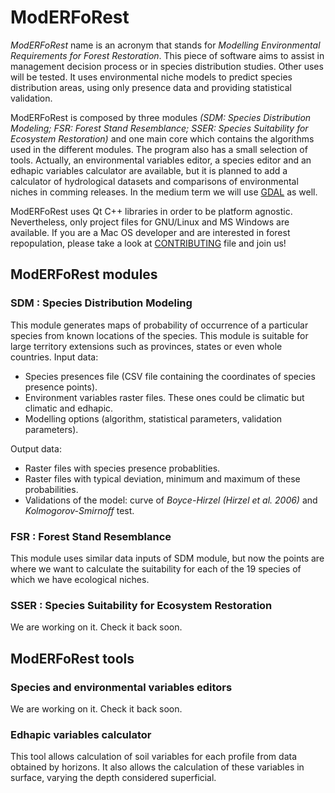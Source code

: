 # ModERFoRest
<em>ModERFoRest</em> name is an acronym that stands for <em>Modelling Environmental Requirements for Forest Restoration</em>. This piece of software aims to assist in management decision process or in species distribution studies. Other uses will be tested. It uses environmental niche models to predict species distribution areas, using only presence data and providing statistical validation.

ModERFoRest is composed by three modules <em>(SDM: Species Distribution Modeling; FSR: Forest Stand Resemblance; SSER: Species Suitability for Ecosystem Restoration)</em> and one main core which contains the algorithms used in the different modules. The program also has a small selection of tools. Actually, an environmental variables editor, a species editor and an edhapic variables calculator are available, but it is planned to add a calculator of hydrological datasets and comparisons of environmental niches in comming releases. In the medium term we will use <a href="http://www.gdal.org/">GDAL</a> as well.

ModERFoRest uses Qt C++ libraries in order to be platform agnostic. Nevertheless, only project files for GNU/Linux and MS Windows are available. If you are a Mac OS developer and are interested in forest repopulation, please take a look at [CONTRIBUTING](CONTRIBUTIN.md) file and join us!

## ModERFoRest modules
### SDM : Species Distribution Modeling
This module generates maps of probability of occurrence of a particular species from known locations of the species. This module is suitable for large territory extensions such as provinces, states or even whole countries.
Input data:
 - Species presences file (CSV file containing the coordinates of species presence points).
 - Environment variables raster files. These ones could be climatic but climatic and edhapic.
 - Modelling options (algorithm, statistical parameters, validation parameters).

Output data:
 - Raster files with species presence probablities.
 - Raster files with typical deviation, minimum and maximum of these probabilities.
 - Validations of the model: curve of <em>Boyce-Hirzel (Hirzel et al. 2006)</em> and <em>Kolmogorov-Smirnoff</em> test.

### FSR : Forest Stand Resemblance
This module uses similar data inputs of SDM module, but now the points are where we want to calculate the suitability for each of the 19 species of which we have ecological niches.


### SSER : Species Suitability for Ecosystem Restoration
We are working on it. Check it back soon.


## ModERFoRest tools
### Species and environmental variables editors
We are working on it. Check it back soon.

### Edhapic variables calculator
This tool allows calculation of soil variables for each profile from data obtained by horizons. It also allows the calculation of these variables in surface, varying the depth considered superficial.



